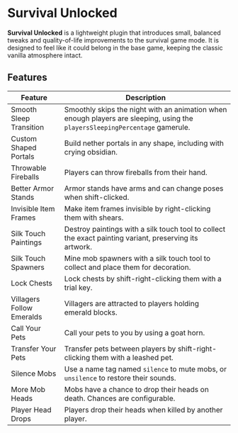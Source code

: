 # Survival Unlocked

**Survival Unlocked** is a lightweight plugin that introduces small, balanced tweaks and quality-of-life
improvements to the survival game mode. It is designed to feel like it could belong in the base game,
keeping the classic vanilla atmosphere intact.

## Features

| Feature                   | Description                                                                                                                  |
|---------------------------|------------------------------------------------------------------------------------------------------------------------------|
| Smooth Sleep Transition   | Smoothly skips the night with an animation when enough players are sleeping, using the `playersSleepingPercentage` gamerule. |
| Custom Shaped Portals     | Build nether portals in any shape, including with crying obsidian.                                                           |
| Throwable Fireballs       | Players can throw fireballs from their hand.                                                                                 |
| Better Armor Stands       | Armor stands have arms and can change poses when shift-clicked.                                                              |
| Invisible Item Frames     | Make item frames invisible by right-clicking them with shears.                                                               |
| Silk Touch Paintings      | Destroy paintings with a silk touch tool to collect the exact painting variant, preserving its artwork.                      |
| Silk Touch Spawners       | Mine mob spawners with a silk touch tool to collect and place them for decoration.                                           |
| Lock Chests               | Lock chests by shift-right-clicking them with a trial key.                                                                   |
| Villagers Follow Emeralds | Villagers are attracted to players holding emerald blocks.                                                                   |
| Call Your Pets            | Call your pets to you by using a goat horn.                                                                                  |
| Transfer Your Pets        | Transfer pets between players by shift-right-clicking them with a leashed pet.                                               |
| Silence Mobs              | Use a name tag named `silence` to mute mobs, or `unsilence` to restore their sounds.                                         |
| More Mob Heads            | Mobs have a chance to drop their heads on death. Chances are configurable.                                                   |
| Player Head Drops         | Players drop their heads when killed by another player.                                                                      |
